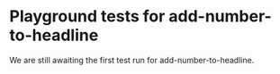 # Playground tests for add-number-to-headline
We are still awaiting the first test run for add-number-to-headline.
